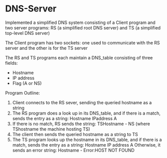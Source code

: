 # DNS-Server

Implemented a simplified DNS system consisting of a Client program and two server programs: 
  RS (a simplified root DNS server) and TS (a simplified top-level DNS server)
  
The Client program has two sockets: one used to communicate with the RS server and the other is for the TS server
  
The RS and TS programs each maintain a DNS_table consisting of three fields:
 - Hostname
 - IP address
 - Flag (A or NS)

Program Outline: 
1. Client connects to the RS sever, sending the queried hostname as a string
2. The RS program does a look up in its DNS_table, and if there is a match, sends the entry as a string:
     Hostname IPaddress A
3. If there is no match, RS sends the string: TSHostname - NS
  (where TShostname the machine hosting TS)
4. The client then sends the queried hostname as a string to TS
5. The TS program looks up the hostname in its DNS_table, and if there is a match, sends the entry as a string: Hostname IP address A
  Otherwise, it sends an error string: Hostname - Error:HOST NOT FOUND
